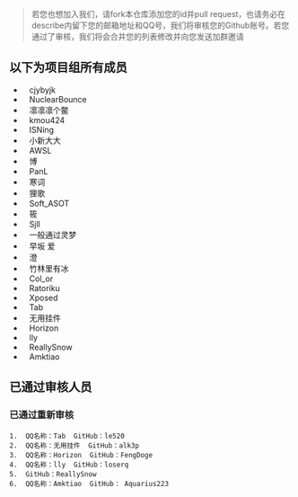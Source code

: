 > 若您也想加入我们，请fork本仓库添加您的id并pull request，也请务必在describe内留下您的邮箱地址和QQ号，我们将审核您的Github账号。若您通过了审核，我们将会合并您的列表修改并向您发送加群邀请
## 以下为项目组所有成员
-    cjybyjk
-    NuclearBounce
-    凛凛凛个鳖
-    kmou424
-    ISNing
-    小新大大
-    AWSL
-    博
-    PanL
-    寒词
-    狸歌
-    Soft_ASOT
-    筱
-    Sjll
-    一般通过灵梦
-    早坂 爱
-    澄
-    竹林里有冰
-    Col_or
-    Ratoriku
-    Xposed
-    Tab
-    无用挂件
-    Horizon
-    lly
-    ReallySnow
-    Amktiao

## 已通过审核人员


### 已通过重新审核
	1.	QQ名称：Tab  GitHub：le520
	2.	QQ名称：无用挂件  GitHub：alk3p
	3.	QQ名称：Horizon  GitHub：FengDoge
	4.	QQ名称：lly  GitHub：loserq
	5.	GitHub：ReallySnow
	6.	QQ名称：Amktiao  GitHub： Aquarius223
